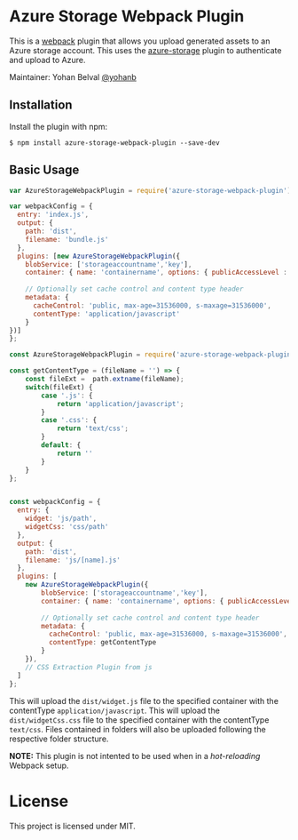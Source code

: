 Azure Storage Webpack Plugin
===================

This is a [webpack](http://webpack.github.io/) plugin that allows you upload generated assets to an Azure storage account. 
This uses the [azure-storage](https://www.npmjs.com/package/azure-storage) plugin to authenticate and upload to Azure.

Maintainer: Yohan Belval [@yohanb](https://github.com/yohanb)

Installation
------------
Install the plugin with npm:
```shell
$ npm install azure-storage-webpack-plugin --save-dev
```
 
Basic Usage
-----------

```javascript
var AzureStorageWebpackPlugin = require('azure-storage-webpack-plugin');

var webpackConfig = {
  entry: 'index.js',
  output: {
    path: 'dist',
    filename: 'bundle.js'
  },
  plugins: [new AzureStorageWebpackPlugin({
    blobService: ['storageaccountname','key'],
    container: { name: 'containername', options: { publicAccessLevel : 'blob' }},
    
    // Optionally set cache control and content type header
    metadata: {
      cacheControl: 'public, max-age=31536000, s-maxage=31536000',
      contentType: 'application/javascript'
    }
})]
};
```

```javascript
const AzureStorageWebpackPlugin = require('azure-storage-webpack-plugin');

const getContentType = (fileName = '') => {
    const fileExt =  path.extname(fileName);
    switch(fileExt) {
        case '.js': {
            return 'application/javascript';
        }
        case '.css': {
            return 'text/css';
        }
        default: {
            return ''
        }
    }
};


const webpackConfig = {
  entry: {
    widget: 'js/path',
    widgetCss: 'css/path'
  },
  output: {
    path: 'dist',
    filename: 'js/[name].js'
  },
  plugins: [
    new AzureStorageWebpackPlugin({
        blobService: ['storageaccountname','key'],
        container: { name: 'containername', options: { publicAccessLevel : 'blob' }},
        
        // Optionally set cache control and content type header
        metadata: {
          cacheControl: 'public, max-age=31536000, s-maxage=31536000',
          contentType: getContentType
        }
    }),
    // CSS Extraction Plugin from js
  ]
};
```

This will upload the `dist/widget.js` file to the specified container with the contentType `application/javascript`.
This will upload the `dist/widgetCss.css` file to the specified container with the contentType `text/css`.
Files contained in folders will also be uploaded following the respective folder structure.  

**NOTE:** This plugin is not intented to be used when in a _hot-reloading_ Webpack setup.

# License

This project is licensed under MIT.
